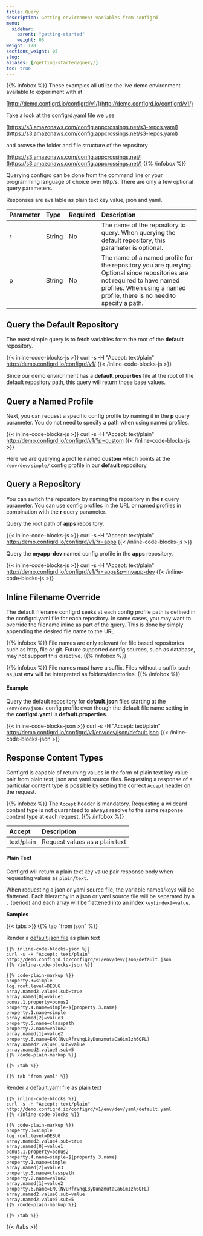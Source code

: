 ```yaml
---
title: Query
description: Getting environment variables from configrd
menu:
  sidebar:
    parent: "getting-started"
    weight: 05
weight: 170
sections_weight: 05
slug:
aliases: [/getting-started/query/]
toc: true
---
```


{{% infobox %}}
These examples all utilize the live demo environment available to experiment with at

[http://demo.configrd.io/configrd/v1/](http://demo.configrd.io/configrd/v1/)

Take a look at the configrd.yaml file we use

[https://s3.amazonaws.com/config.appcrossings.net/s3-repos.yaml](https://s3.amazonaws.com/config.appcrossings.net/s3-repos.yaml)

and browse the folder and file structure of the repository

[https://s3.amazonaws.com/config.appcrossings.net/](https://s3.amazonaws.com/config.appcrossings.net/)
{{% /infobox %}}

Querying configrd can be done from the command line or your programming language of choice over http/s. There are only a few optional query parameters. 

Responses are available as plain text key value, json and yaml.

| Parameter | Type | Required | Description |
| :--- | :--- | :--- | :--- |
| r | String | No | The name of the repository to query. When querying the default repository, this parameter is optional. |
| p | String | No | The name of a named profile for the repository you are querying. Optional since repositories are not required to have named profiles. When using a named profile, there is no need to specify a path. |

## Query the Default Repository

The most simple query is to fetch variables form the root of the **default** repository.

{{< inline-code-blocks-js >}}
curl -s -H "Accept: text/plain" http://demo.configrd.io/configrd/v1/
{{< /inline-code-blocks-js >}}

Since our demo environment has a **default.properties** file at the root of the default repository path, this query will return those base values.

## Query a Named Profile

Next, you can request a specific config profile by naming it in the **p** query parameter. You do not need to specify a path when using named profiles. 

{{< inline-code-blocks-js >}}
curl -s -H "Accept: text/plain" http://demo.configrd.io/configrd/v1/?p=custom
{{< /inline-code-blocks-js >}}

Here we are querying a profile named **custom** which points at the `/env/dev/simple/` config profile in our **default** repository

## Query a Repository 

You can switch the repository by naming the repository in the **r** query parameter. You can use config profiles in the URL or named profiles in combination with the **r** query parameter.

Query the root path of **apps** repository.

{{< inline-code-blocks-js >}}
curl -s -H "Accept: text/plain" http://demo.configrd.io/configrd/v1/?r=apps
{{< /inline-code-blocks-js >}}

Query the **myapp-dev** named config profile in the **apps** repository.

{{< inline-code-blocks-js >}}
curl -s -H "Accept: text/plain" http://demo.configrd.io/configrd/v1/?r=apps&p=myapp-dev
{{< /inline-code-blocks-js >}}

## Inline Filename Override

The default filename configrd seeks at each config profile path is defined in the configrd.yaml file for each repository. In some cases, you may want to override the filename inline as part of the query. This is done by simply appending the desired file name to the URL.

{{% infobox %}}
File names are only relevant for file based repositories such as http, file or git. Future supported config sources, such as database, may not support this directive.
{{% /infobox %}}

{{% infobox %}}
File names must have a suffix. Files without a suffix such as just **env** will be interpreted as folders/directories.
{{% /infobox %}}

#### Example

Query the default repository for **default.json** files starting at the `/env/dev/json/` config profile even though the default file name setting in the **configrd.yaml** is **default.properties**.

{{< inline-code-blocks-json >}}
curl -s -H "Accept: text/plain" http://demo.configrd.io/configrd/v1/env/dev/json/default.json
{{< /inline-code-blocks-json >}}

## Response Content Types

Configrd is capable of returning values in the form of plain text key value pair from plain text, json and yaml source files. Requesting a response of a particular content type is possible by setting the correct `Accept` header on the request. 

{{% infobox %}}
The `Accept` header is mandatory. Requesting a wildcard content type is not guaranteed to always resolve to the same response content type at each request.
{{% /infobox %}}

| Accept | Description |
| :--- | :--- |
| text/plain | Request values as a plain text |

#### Plain Text

Configrd will return a plain text key value pair response body when requesting values as `plain/text`. 

When requesting a json or yaml source file, the variable names/keys will be flattened. Each hierarchy in a json or yaml source file will be separated by a `.` \(period\) and each array will be flattened into an index `key[index]=value`.

**Samples**

{{< tabs >}}
	{{% tab "from json" %}}

Render a [default.json file](https://github.com/configrd/configrd-service/blob/master/src/test/resources/env/dev/json/default.json) as plain text

	{{% inline-code-blocks-json %}}
	curl -s -H "Accept: text/plain" http://demo.configrd.io/configrd/v1/env/dev/json/default.json
	{{% /inline-code-blocks-json %}}

	{{% code-plain-markup %}}
	property.3=simple
	log.root.level=DEBUG
	array.named2.value4.sub=true
	array.named[0]=value1
	bonus.1.property=bonus2
	property.4.name=simple-${property.3.name}
	property.1.name=simple
	array.named[2]=value3
	property.5.name=classpath
	property.2.name=value2
	array.named[1]=value2
	property.6.name=ENC(NvuRfrVnqL8yDunzmutaCa6imIzh6QFL)
	array.named2.value6.sub=value
	array.named2.value5.sub=5
	{{% /code-plain-markup %}}

	{{% /tab %}}

	{{% tab "from yaml" %}}
	
Render a [default.yaml file](https://github.com/configrd/configrd-service/blob/master/src/test/resources/env/dev/yaml/default.yaml) as plain text

	{{% inline-code-blocks %}}
	curl -s -H "Accept: text/plain" http://demo.configrd.io/configrd/v1/env/dev/yaml/default.yaml
	{{% /inline-code-blocks %}}

	{{% code-plain-markup %}}
	property.3=simple
	log.root.level=DEBUG
	array.named2.value4.sub=true
	array.named[0]=value1
	bonus.1.property=bonus2
	property.4.name=simple-${property.3.name}
	property.1.name=simple
	array.named[2]=value3
	property.5.name=classpath
	property.2.name=value2
	array.named[1]=value2
	property.6.name=ENC(NvuRfrVnqL8yDunzmutaCa6imIzh6QFL)
	array.named2.value6.sub=value
	array.named2.value5.sub=5
	{{% /code-plain-markup %}}

	{{% /tab %}}
{{< /tabs >}}

